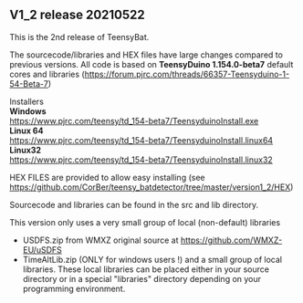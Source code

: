 <h2>V1_2 release 20210522</h2>

This is the 2nd release of TeensyBat.
    
The sourcecode/libraries and HEX files have large changes compared to previous versions. 
All code is based on <b>TeensyDuino 1.154.0-beta7</b> default cores and libraries (https://forum.pjrc.com/threads/66357-Teensyduino-1-54-Beta-7)

Installers<br>
**Windows**<br>
https://www.pjrc.com/teensy/td_154-beta7/TeensyduinoInstall.exe<br>
**Linux 64**<br>
https://www.pjrc.com/teensy/td_154-beta7/TeensyduinoInstall.linux64<br>
**Linux32**<br>
https://www.pjrc.com/teensy/td_154-beta7/TeensyduinoInstall.linux32<br>


HEX FILES are provided to allow easy installing (see https://github.com/CorBer/teensy_batdetector/tree/master/version1_2/HEX)

Sourcecode and libraries can be found in the src and lib directory.

This version only uses a very small group of local (non-default) libraries
- USDFS.zip from WMXZ original source at https://github.com/WMXZ-EU/uSDFS
- TimeAltLib.zip (ONLY for windows users !)
and a small group of local libraries. These local libraries can be placed either in your source directory
or in a special "libraries" directory depending on your programming environment.


    
    
    
    
    
